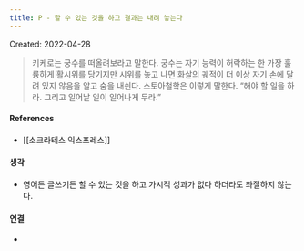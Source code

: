 ```yaml
---
title: P - 할 수 있는 것을 하고 결과는 내려 놓는다
---
```


Created: 2022-04-28

>키케로는 궁수를 떠올려보라고 말한다. 궁수는 자기 능력이 허락하는 한 가장 훌륭하게 활시위를 당기지만 시위를 놓고 나면 화살의 궤적이 더 이상 자기 손에 달려 있지 않음을 알고 숨을 내쉰다. 스토아철학은 이렇게 말한다. “해야 할 일을 하라. 그리고 일어날 일이 일어나게 두라.”

#### References
- [[소크라테스 익스프레스]]

#### 생각
- 영어든 글쓰기든 할 수 있는 것을 하고 가시적 성과가 없다 하더라도 좌절하지 않는다.

#### 연결
- 